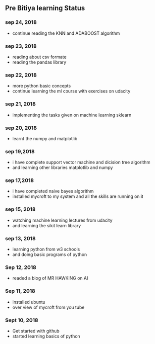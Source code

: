 ## Pre Bitiya learning Status
### sep 24, 2018
* continue reading the KNN and ADABOOST algorithm
### sep 23, 2018
* reading about csv formate
* reading the pandas library
### sep 22, 2018
* more python basic concepts
* continue learning the ml course with exercises on udacity
### sep 21, 2018
* implementing the tasks given on machine learning sklearn
### sep 20, 2018
* learnt the numpy and matplotlib 
### sep 19,2018
* i have complete support vector machine and dicision tree algorithm
* and learning other libraries matplotlib and numpy
### sep 17,2018
* i have completed naive bayes algorithm
* installed mycroft to my system and all the skills are running on it
### sep 15, 2018
* watching machine learning lectures from udacity
* and learning the sikit learn library
### sep 13, 2018
* learning python from w3 schools
* and doing basic programs of python
### Sep 12, 2018
* readed a blog of MR HAWKING on AI

### Sep 11, 2018
* installed ubuntu
* over view of mycroft from you tube
 
### Sept 10, 2018
* Get started with github
* started learning basics of python


